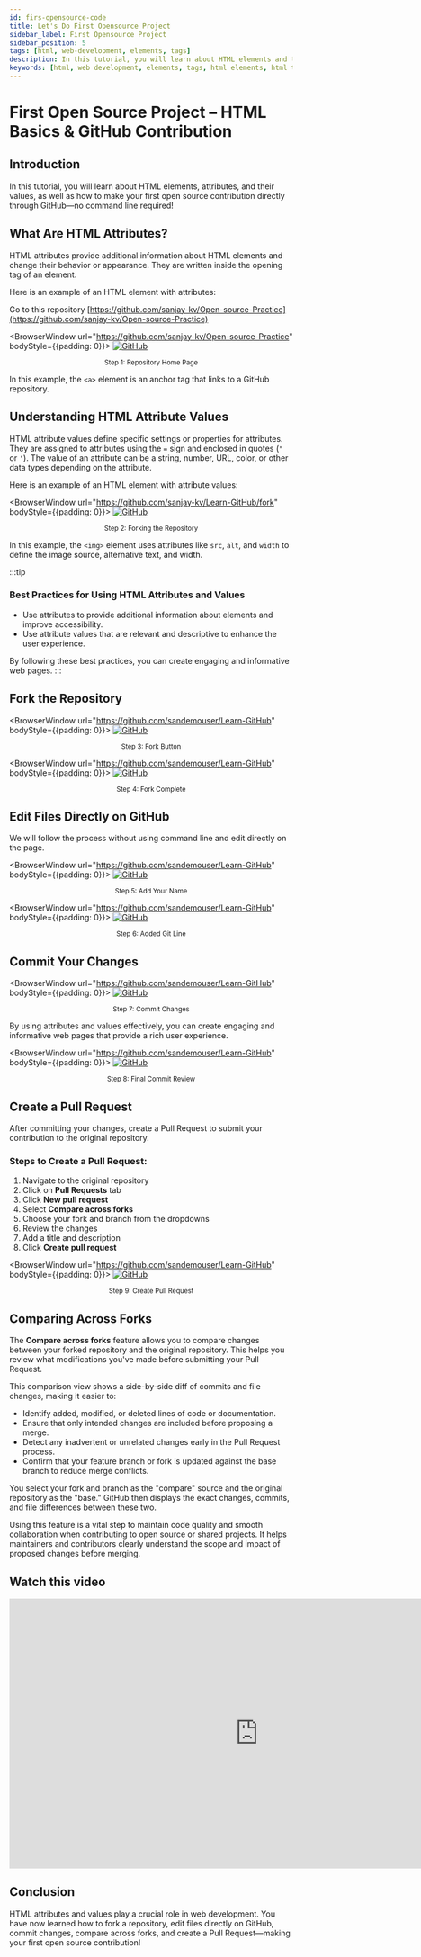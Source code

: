```yaml
---
id: firs-opensource-code
title: Let's Do First Opensource Project
sidebar_label: First Opensource Project
sidebar_position: 5
tags: [html, web-development, elements, tags]
description: In this tutorial, you will learn about HTML elements and tags. HTML elements are the building blocks of HTML pages, and tags are used to define the structure of the content.
keywords: [html, web development, elements, tags, html elements, html tags, html tutorial, html basics, web design, web pages, websites, html structure, html elements tutorial, html tags tutorial, html in 2024]
---
```


# First Open Source Project – HTML Basics & GitHub Contribution

## Introduction

In this tutorial, you will learn about HTML elements, attributes, and their values, as well as how to make your first open source contribution directly through GitHub—no command line required!

## What Are HTML Attributes?

HTML attributes provide additional information about HTML elements and change their behavior or appearance. They are written inside the opening tag of an element.

Here is an example of an HTML element with attributes:

Go to this repository [https://github.com/sanjay-kv/Open-source-Practice](https://github.com/sanjay-kv/Open-source-Practice)


<BrowserWindow url="https://github.com/sanjay-kv/Open-source-Practice" bodyStyle={{padding: 0}}>
  [![GitHub](./assets/23-opensource.png)](https://github.com/sanjay-kv/Open-source-Practice)
  <div align="center"><small>Step 1: Repository Home Page</small></div>
</BrowserWindow>

In this example, the `<a>` element is an anchor tag that links to a GitHub repository.

## Understanding HTML Attribute Values

HTML attribute values define specific settings or properties for attributes. They are assigned to attributes using the `=` sign and enclosed in quotes (`"` or `'`). The value of an attribute can be a string, number, URL, color, or other data types depending on the attribute.

Here is an example of an HTML element with attribute values:

<BrowserWindow url="https://github.com/sanjay-kv/Learn-GitHub/fork" bodyStyle={{padding: 0}}>
  [![GitHub](./assets/21-final-fork.png)](https://github.com/sanjay-kv/Learn-GitHub/fork)
  <div align="center"><small>Step 2: Forking the Repository</small></div>
</BrowserWindow>

In this example, the `<img>` element uses attributes like `src`, `alt`, and `width` to define the image source, alternative text, and width.

:::tip
### Best Practices for Using HTML Attributes and Values

- Use attributes to provide additional information about elements and improve accessibility.
- Use attribute values that are relevant and descriptive to enhance the user experience.

By following these best practices, you can create engaging and informative web pages.
:::

## Fork the Repository

<BrowserWindow url="https://github.com/sandemouser/Learn-GitHub" bodyStyle={{padding: 0}}>
  [![GitHub](./assets/24-opensource-fork.png)](https://github.com/sandemouser/Learn-GitHub)
  <div align="center"><small>Step 3: Fork Button</small></div>
</BrowserWindow>

<BrowserWindow url="https://github.com/sandemouser/Learn-GitHub" bodyStyle={{padding: 0}}>
  [![GitHub](./assets/25-opensource-done.png)](https://github.com/sandemouser/Learn-GitHub)
  <div align="center"><small>Step 4: Fork Complete</small></div>
</BrowserWindow>

## Edit Files Directly on GitHub

We will follow the process without using command line and edit directly on the page.

<BrowserWindow url="https://github.com/sandemouser/Learn-GitHub" bodyStyle={{padding: 0}}>
  [![GitHub](./assets/26-add-name.png)](https://github.com/sandemouser/Learn-GitHub)
  <div align="center"><small>Step 5: Add Your Name</small></div>
</BrowserWindow>

<BrowserWindow url="https://github.com/sandemouser/Learn-GitHub" bodyStyle={{padding: 0}}>
  [![GitHub](./assets/27-added-git-line.png)](https://github.com/sandemouser/Learn-GitHub)
  <div align="center"><small>Step 6: Added Git Line</small></div>
</BrowserWindow>


## Commit Your Changes

<BrowserWindow url="https://github.com/sandemouser/Learn-GitHub" bodyStyle={{padding: 0}}>
  [![GitHub](./assets/28-opensource-commit.png)](https://github.com/sandemouser/Learn-GitHub)
  <div align="center"><small>Step 7: Commit Changes</small></div>
</BrowserWindow>

By using attributes and values effectively, you can create engaging and informative web pages that provide a rich user experience.

<BrowserWindow url="https://github.com/sandemouser/Learn-GitHub" bodyStyle={{padding: 0}}>
  [![GitHub](./assets/29-git-final-commit.png)](https://github.com/sandemouser/Learn-GitHub)
  <div align="center"><small>Step 8: Final Commit Review</small></div>
</BrowserWindow>

## Create a Pull Request

After committing your changes, create a Pull Request to submit your contribution to the original repository.

### Steps to Create a Pull Request:

1. Navigate to the original repository
2. Click on **Pull Requests** tab
3. Click **New pull request**
4. Select **Compare across forks**
5. Choose your fork and branch from the dropdowns
6. Review the changes
7. Add a title and description
8. Click **Create pull request**


<BrowserWindow url="https://github.com/sandemouser/Learn-GitHub" bodyStyle={{padding: 0}}>
  [![GitHub](./assets/30-opensource-final-check.png)](https://github.com/sandemouser/Learn-GitHub)
  <div align="center"><small>Step 9: Create Pull Request</small></div>
</BrowserWindow>

## Comparing Across Forks

The **Compare across forks** feature allows you to compare changes between your forked repository and the original repository. This helps you review what modifications you've made before submitting your Pull Request.

This comparison view shows a side-by-side diff of commits and file changes, making it easier to:

- Identify added, modified, or deleted lines of code or documentation.
- Ensure that only intended changes are included before proposing a merge.
- Detect any inadvertent or unrelated changes early in the Pull Request process.
- Confirm that your feature branch or fork is updated against the base branch to reduce merge conflicts.

You select your fork and branch as the "compare" source and the original repository as the "base." GitHub then displays the exact changes, commits, and file differences between these two.

Using this feature is a vital step to maintain code quality and smooth collaboration when contributing to open source or shared projects. It helps maintainers and contributors clearly understand the scope and impact of proposed changes before merging.


## Watch this video

<iframe width="883" height="480" src="https://www.youtube.com/embed/R7NReLBCT_8?list=PLrLTYhoDFx-kiuFiGQqVpYYZ56pIhUW63" title="How to do your first opensource on GitHub" frameborder="0" allow="accelerometer; autoplay; clipboard-write; encrypted-media; gyroscope; picture-in-picture; web-share" referrerpolicy="strict-origin-when-cross-origin" allowfullscreen></iframe>

## Conclusion

HTML attributes and values play a crucial role in web development. You have now learned how to fork a repository, edit files directly on GitHub, commit changes, compare across forks, and create a Pull Request—making your first open source contribution!
